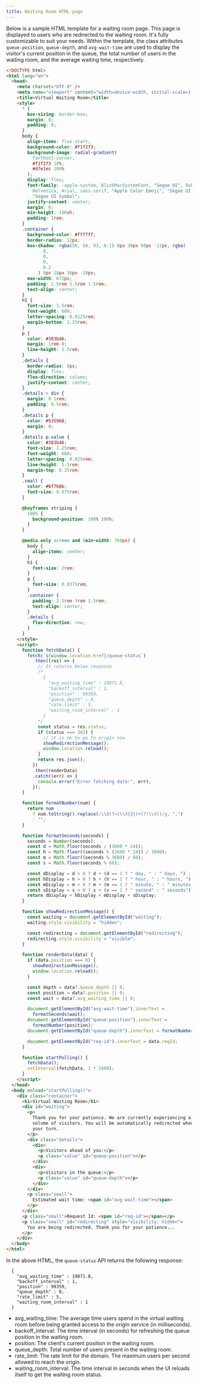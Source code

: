 ```yaml
---
title: Waiting Room HTML page
---
```


Below is a sample HTML template for a waiting room page. This page is displayed to users who are redirected to the waiting room. It's fully customizable to suit your needs. Within the template, the class attributes `queue-position`, `queue-depth`, and `avg-wait-time` are used to display the visitor's current position in the queue, the total number of users in the waiting room, and the average waiting time, respectively.

```html
<!DOCTYPE html>
<html lang="en">
  <head>
    <meta charset="UTF-8" />
    <meta name="viewport" content="width=device-width, initial-scale=1.0" />
    <title>Virtual Waiting Room</title>
    <style>
      * {
        box-sizing: border-box;
        margin: 0;
        padding: 0;
      }
      body {
        align-items: flex-start;
        background-color: #f1f2f3;
        background-image: radial-gradient(
          farthest-corner,
          #f1f2f3 10%,
          #d7e1ec 100%
        );
        display: flex;
        font-family: -apple-system, BlinkMacSystemFont, "Segoe UI", Roboto,
          Helvetica, Arial, sans-serif, "Apple Color Emoji", "Segoe UI Emoji",
          "Segoe UI Symbol";
        justify-content: center;
        margin: 0;
        min-height: 100vh;
        padding: 1rem;
      }
      .container {
        background-color: #ffffff;
        border-radius: 12px;
        box-shadow: rgba(50, 50, 93, 0.1) 0px 30px 60px -12px, rgba(
              0,
              0,
              0,
              0.2
            ) 0px 18px 36px -18px;
        max-width: 672px;
        padding: 2.5rem 1.5rem 1.5rem;
        text-align: center;
      }
      h1 {
        font-size: 1.5rem;
        font-weight: 600;
        letter-spacing: 0.0125rem;
        margin-bottom: 1.25rem;
      }
      p {
        color: #383b46;
        margin: 1rem 0;
        line-height: 1.5rem;
      }
      .details {
        border-radius: 8px;
        display: flex;
        flex-direction: column;
        justify-content: center;
      }
      .details > div {
        margin: 0 1rem;
        padding: 0.5rem;
      }
      .details p {
        color: #535968;
        margin: 0;
      }
      .details p.value {
        color: #383b46;
        font-size: 1.25rem;
        font-weight: 600;
        letter-spacing: 0.025rem;
        line-height: 1.5rem;
        margin-top: 0.25rem;
      }
      .small {
        color: #6f768b;
        font-size: 0.875rem;
      }

      @keyframes striping {
        100% {
          background-position: 100% 100%;
        }
      }

      @media only screen and (min-width: 768px) {
        body {
          align-items: center;
        }
        h1 {
          font-size: 2rem;
        }
        p {
          font-size: 0.9375rem;
        }
        .container {
          padding: 2.5rem 3rem 1.5rem;
          text-align: center;
        }
        .details {
          flex-direction: row;
        }
      }
    </style>
    <script>
      function fetchData() {
        fetch(`${window.location.href}/queue-status`)
          .then((res) => {
            // It returns below response
            /*
              {
                "avg_waiting_time" : 19871.8,
                "backoff_interval" : 1,
                "position" : 99359,
                "queue_depth" : 0,
                "rate_limit" : 5,
                "waiting_room_interval" : 1
              }
            */
            const status = res.status;
            if (status === 302) {
              // it is ok to go to origin now
              showRedirectionMessage();
              window.location.reload();
            }
            return res.json();
          })
          .then(renderData)
          .catch((err) => {
            console.error("Error fetching data:", err);
          });
      }

      function formatNumber(num) {
        return num
          ? num.toString().replace(/\\B(?=(\\d{3})+(?!\\d))/g, ",")
          : "";
      }

      function formatSeconds(seconds) {
        seconds = Number(seconds);
        const d = Math.floor(seconds / (3600 * 24));
        const h = Math.floor((seconds % (3600 * 24)) / 3600);
        const m = Math.floor((seconds % 3600) / 60);
        const s = Math.floor(seconds % 60);

        const dDisplay = d > 0 ? d + (d == 1 ? " day, " : " days, ") : "";
        const hDisplay = h > 0 ? h + (h == 1 ? " hour, " : " hours, ") : "";
        const mDisplay = m > 0 ? m + (m == 1 ? " minute, " : " minutes, ") : "";
        const sDisplay = s > 0 ? s + (s == 1 ? " second" : " seconds") : "";
        return dDisplay + hDisplay + mDisplay + sDisplay;
      }

      function showRedirectionMessage() {
        const waiting = document.getElementById("waiting");
        waiting.style.visibility = "hidden";

        const redirecting = document.getElementById("redirecting");
        redirecting.style.visibility = "visible";
      }

      function renderData(data) {
        if (data.position === 0) {
          showRedirectionMessage();
          window.location.reload();
        }

        const depth = data?.queue_depth || 0;
        const position = data?.position || 0;
        const wait = data?.avg_waiting_time || 0;

        document.getElementById("avg-wait-time").innerText =
          formatSeconds(wait);
        document.getElementById("queue-position").innerText =
          formatNumber(position);
        document.getElementById("queue-depth").innerText = formatNumber(depth);

        document.getElementById("req-id").innerText = data.reqId;
      }

      function startPolling() {
        fetchData();
        setInterval(fetchData, 1 * 1000);
      }
    </script>
  </head>
  <body onload="startPolling()">
    <div class="container">
      <h1>Virtual Waiting Room</h1>
      <div id="waiting">
        <p>
          Thank you for your patience. We are currently experiencing a high
          volume of visitors. You will be automatically redirected when it is
          your turn.
        </p>
        <div class="details">
          <div>
            <p>Visitors ahead of you:</p>
            <p class="value" id="queue-position"></p>
          </div>
          <div>
            <p>Visitors in the queue:</p>
            <p class="value" id="queue-depth"></p>
          </div>
        </div>
        <p class="small">
          Estimated wait time: <span id="avg-wait-time"></span>
        </p>
      </div>
      <p class="small">Request Id: <span id="req-id"></span></p>
      <p class="small" id="redirecting" style="visibility: hidden">
        You are being redirected. Thank you for your patience...
      </p>
    </div>
  </body>
</html>
```

In the above HTML, the `queue-status` API returns the following response:
```
  {
    "avg_waiting_time" : 19871.8,
    "backoff_interval" : 1,
    "position" : 99359,
    "queue_depth" : 0,
    "rate_limit" : 5,
    "waiting_room_interval" : 1
  } 
```

- avg_waiting_time: The average time users spend in the virtual waiting room before being granted access to the origin service (in milliseconds).
- backoff_interval: The time interval (in seconds) for refreshing the queue position in the waiting room.
- position: The client's current position in the waiting room.
- queue_depth: Total number of users present in the waiting room.
- rate_limit: The rate limit for the domain. The maximum users per second allowed to reach the origin.
- waiting_room_interval: The time interval in seconds when the UI reloads itself to get the waiting room status.



